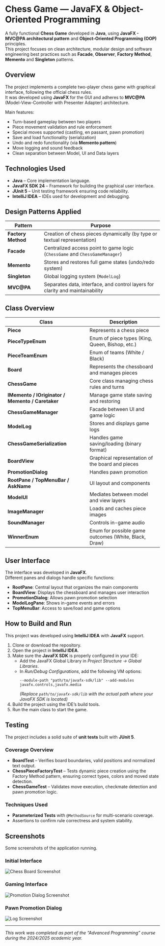 # Chess Game — JavaFX & Object-Oriented Programming

A fully functional **Chess Game** developed in **Java**, using **JavaFX - MVC@PA architectural pattern** and **Object-Oriented Programming (OOP)** principles.  
This project focuses on clean architecture, modular design and software engineering best practices such as **Facade**, **Observer**, **Factory Method**, **Memento** and **Singleton** patterns.


## Overview

The project implements a complete two-player chess game with graphical interface, following the official chess rules.  
It was developed using **JavaFX** for the GUI and adheres to **MVC@PA** (Model-View-Controller with Presenter Adapter) architecture.

Main features:
- Turn-based gameplay between two players  
- Piece movement validation and rule enforcement  
- Special moves supported (castling, en passant, pawn promotion)  
- Save and load functionality (serialization)  
- Undo and redo functionality (via **Memento pattern**)  
- Move logging and sound feedback  
- Clean separation between Model, UI and Data layers  


## Technologies Used

- **Java** – Core implementation language.  
- **JavaFX SDK 24** – Framework for building the graphical user interface.  
- **JUnit 5** – Unit testing framework ensuring code reliability.  
- **IntelliJ IDEA** – IDEs used for development and debugging.  

## Design Patterns Applied

| Pattern | Purpose |
|----------|----------|
| **Factory Method** | Creation of chess pieces dynamically (by type or textual representation) |
| **Facade** | Centralized access point to game logic (`ChessGame` and `ChessGameManager`) |
| **Memento** | Stores and restores full game states (undo/redo system) |
| **Singleton** | Global logging system (`ModelLog`) |
| **MVC@PA** | Separates data, interface, and control layers for clarity and maintainability |

## Class Overview

| Class | Description |
|--------|--------------|
| **Piece** | Represents a chess piece |
| **PieceTypeEnum** | Enum of piece types (King, Queen, Bishop, etc.) |
| **PieceTeamEnum** | Enum of teams (White / Black) |
| **Board** | Represents the chessboard and manages pieces |
| **ChessGame** | Core class managing chess rules and turns |
| **IMemento / IOriginator / Memento / Caretaker** | Manage game state saving and restoring |
| **ChessGameManager** | Facade between UI and game logic |
| **ModelLog** | Stores and displays game logs |
| **ChessGameSerialization** | Handles game saving/loading (binary format) |
| **BoardView** | Graphical representation of the board and pieces |
| **PromotionDialog** | Handles pawn promotion |
| **RootPane / TopMenuBar / AskName** | UI layout and components |
| **ModelUI** | Mediates between model and view layers |
| **ImageManager** | Loads and caches piece images |
| **SoundManager** | Controls in-game audio |
| **WinnerEnum** | Enum for possible game outcomes (White, Black, Draw) |

## User Interface

The interface was developed in **JavaFX**.  
Different panes and dialogs handle specific functions:
- **RootPane**: Central layout that organizes the main components  
- **BoardView**: Displays the chessboard and manages user interaction  
- **PromotionDialog**: Allows pawn promotion selection  
- **ModelLogPane**: Shows in-game events and errors  
- **TopMenuBar**: Access to save/load and game options  

## How to Build and Run

This project was developed using **IntelliJ IDEA** with **JavaFX** support.

1. Clone or download the repository.  
2. Open the project in **IntelliJ IDEA**.  
3. Make sure the **JavaFX SDK** is properly configured in your IDE:
   - Add the JavaFX Global Library in *Project Structure → Global  Libraries*.  
   - In *Run/Debug Configurations*, add the following VM options:  
     ```
     --module-path "path/to/javafx-sdk/lib" --add-modules javafx.controls,javafx.media
     ```
     *(Replace `path/to/javafx-sdk/lib` with the actual path where your JavaFX SDK is located)*
4. Build the project using the IDE’s build tools.  
5. Run the main class to start the game.

## Testing

The project includes a solid suite of **unit tests** built with **JUnit 5**.
### Coverage Overview
- **BoardTest** – Verifies board boundaries, valid positions and normalized text output.  
- **ChessPieceFactoryTest** – Tests dynamic piece creation using the Factory Method pattern, ensuring correct types, colors and moved state detection.  
- **ChessGameTest** – Validates move execution, checkmate detection and pawn promotion logic.

### Techniques Used
- **Parameterized Tests** with `@MethodSource` for multi-scenario coverage.  
- Assertions to confirm rule correctness and system stability.  

## Screenshots
Some screenshots of the application running.

### Initial Interface
![Chess Board Screenshot](images/initial_interface.png)

### Gaming Interface
![Promotion Dialog Screenshot](images/gaming_interface.png)

### Pawn Promotion Dialog
![Log Screenshot](images/pawn_promotion.png)

---

*This work was completed as part of the “Advanced Programming” course during the 2024/2025 academic year.*
